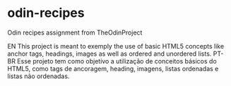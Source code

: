# odin-recipes
Odin recipes assignment from TheOdinProject

EN
This project is meant to exemply the use of basic HTML5 concepts like anchor tags, headings, images as well as ordered and unordered lists. 
PT-BR
Esse projeto tem como objetivo a utilização de conceitos básicos do HTML5, como tags de ancoragem, heading, imagens, listas ordenadas e listas não ordenadas. 
